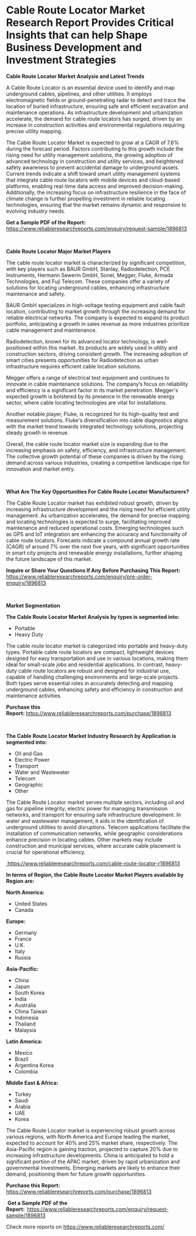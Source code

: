 <p><h1>Cable Route Locator Market Research Report Provides Critical Insights that can help Shape Business Development and Investment Strategies</h1></p><p><strong>Cable Route Locator Market Analysis and Latest Trends</strong></p>
<p><p>A Cable Route Locator is an essential device used to identify and map underground cables, pipelines, and other utilities. It employs electromagnetic fields or ground-penetrating radar to detect and trace the location of buried infrastructure, ensuring safe and efficient excavation and maintenance operations. As infrastructure development and urbanization accelerate, the demand for cable route locators has surged, driven by an increase in construction activities and environmental regulations requiring precise utility mapping.</p><p>The Cable Route Locator Market is expected to grow at a CAGR of 7.6% during the forecast period. Factors contributing to this growth include the rising need for utility management solutions, the growing adoption of advanced technology in construction and utility services, and heightened safety awareness to prevent accidental damage to underground assets. Current trends indicate a shift toward smart utility management systems that integrate cable route locators with mobile devices and cloud-based platforms, enabling real-time data access and improved decision-making. Additionally, the increasing focus on infrastructure resilience in the face of climate change is further propelling investment in reliable locating technologies, ensuring that the market remains dynamic and responsive to evolving industry needs.</p></p>
<p><strong>Get a Sample PDF of the Report:&nbsp;</strong> <a href="https://www.reliableresearchreports.com/enquiry/request-sample/1896813?utm_campaign=2199&utm_medium=2&utm_source=Github&utm_content=ia&utm_term=22022025&utm_id=cable-route-locator">https://www.reliableresearchreports.com/enquiry/request-sample/1896813</a></p>
<p>&nbsp;</p>
<p><strong>Cable Route Locator Major Market Players</strong></p>
<p><p>The cable route locator market is characterized by significant competition, with key players such as BAUR GmbH, Stanlay, Radiodetection, PCE Instruments, Hermann Sewerin GmbH, Sonel, Megger, Fluke, Armada Technologies, and Fuji Telecom. These companies offer a variety of solutions for locating underground cables, enhancing infrastructure maintenance and safety.</p><p>BAUR GmbH specializes in high-voltage testing equipment and cable fault location, contributing to market growth through the increasing demand for reliable electrical networks. The company is expected to expand its product portfolio, anticipating a growth in sales revenue as more industries prioritize cable management and maintenance.</p><p>Radiodetection, known for its advanced locator technology, is well-positioned within this market. Its products are widely used in utility and construction sectors, driving consistent growth. The increasing adoption of smart cities presents opportunities for Radiodetection as urban infrastructure requires efficient cable location solutions.</p><p>Megger offers a range of electrical test equipment and continues to innovate in cable maintenance solutions. The company’s focus on reliability and efficiency is a significant factor in its market penetration. Megger's expected growth is bolstered by its presence in the renewable energy sector, where cable locating technologies are vital for installations.</p><p>Another notable player, Fluke, is recognized for its high-quality test and measurement solutions. Fluke's diversification into cable diagnostics aligns with the market trend towards integrated technology solutions, projecting steady growth in revenue. </p><p>Overall, the cable route locator market size is expanding due to the increasing emphasis on safety, efficiency, and infrastructure management. The collective growth potential of these companies is driven by the rising demand across various industries, creating a competitive landscape ripe for innovation and market entry.</p></p>
<p>&nbsp;</p>
<p><strong>What Are The Key Opportunities For Cable Route Locator Manufacturers?</strong></p>
<p><p>The Cable Route Locator market has exhibited robust growth, driven by increasing infrastructure development and the rising need for efficient utility management. As urbanization accelerates, the demand for precise mapping and locating technologies is expected to surge, facilitating improved maintenance and reduced operational costs. Emerging technologies such as GPS and IoT integration are enhancing the accuracy and functionality of cable route locators. Forecasts indicate a compound annual growth rate (CAGR) of around 7% over the next five years, with significant opportunities in smart city projects and renewable energy installations, further shaping the future landscape of this market.</p></p>
<p><strong>Inquire or Share Your Questions If Any Before Purchasing This Report:</strong> <a href="https://www.reliableresearchreports.com/enquiry/pre-order-enquiry/1896813?utm_campaign=2199&utm_medium=2&utm_source=Github&utm_content=ia&utm_term=22022025&utm_id=cable-route-locator">https://www.reliableresearchreports.com/enquiry/pre-order-enquiry/1896813</a></p>
<p>&nbsp;</p>
<p><strong>Market Segmentation</strong></p>
<p><strong>The Cable Route Locator Market Analysis by types is segmented into:</strong></p>
<p><ul><li>Portable</li><li>Heavy Duty</li></ul></p>
<p><p>The cable route locator market is categorized into portable and heavy-duty types. Portable cable route locators are compact, lightweight devices designed for easy transportation and use in various locations, making them ideal for small-scale jobs and residential applications. In contrast, heavy-duty cable route locators are robust and designed for industrial use, capable of handling challenging environments and large-scale projects. Both types serve essential roles in accurately detecting and mapping underground cables, enhancing safety and efficiency in construction and maintenance activities.</p></p>
<p><strong>Purchase this Report:&nbsp;</strong><a href="https://www.reliableresearchreports.com/purchase/1896813?utm_campaign=2199&utm_medium=2&utm_source=Github&utm_content=ia&utm_term=22022025&utm_id=cable-route-locator">https://www.reliableresearchreports.com/purchase/1896813</a></p>
<p>&nbsp;</p>
<p><strong>The Cable Route Locator Market Industry Research by Application is segmented into:</strong></p>
<p><ul><li>Oil and Gas</li><li>Electric Power</li><li>Transport</li><li>Water and Wastewater</li><li>Telecom</li><li>Geographic</li><li>Other</li></ul></p>
<p><p>The Cable Route Locator market serves multiple sectors, including oil and gas for pipeline integrity, electric power for managing transmission networks, and transport for ensuring safe infrastructure development. In water and wastewater management, it aids in the identification of underground utilities to avoid disruptions. Telecom applications facilitate the installation of communication networks, while geographic considerations enhance precision in locating cables. Other markets may include construction and municipal services, where accurate cable placement is crucial for operational efficiency.</p></p>
<p><a href="https://www.reliableresearchreports.com/cable-route-locator-r1896813?utm_campaign=2199&utm_medium=2&utm_source=Github&utm_content=ia&utm_term=22022025&utm_id=cable-route-locator">&nbsp;https://www.reliableresearchreports.com/cable-route-locator-r1896813</a></p>
<p><strong>In terms of Region, the Cable Route Locator Market Players available by Region are:</strong></p>
<p>
    <p> <strong> North America: </strong>
        <ul>
            <li>United States</li>
            <li>Canada</li>
        </ul>
        </p> 
    <p> <strong> Europe: </strong>
        <ul>
            <li>Germany</li>
            <li>France</li>
            <li>U.K.</li>
            <li>Italy</li>
            <li>Russia</li>
        </ul>
        </p> 
    <p> <strong> Asia-Pacific: </strong>
        <ul>
            <li>China</li>
            <li>Japan</li>
            <li>South Korea</li>
            <li>India</li>
            <li>Australia</li>
            <li>China Taiwan</li>
            <li>Indonesia</li>
            <li>Thailand</li>
            <li>Malaysia</li>
        </ul>
        </p> 
    <p> <strong> Latin America: </strong>
        <ul>
            <li>Mexico</li>
            <li>Brazil</li>
            <li>Argentina Korea</li>
            <li>Colombia</li>
        </ul>
        </p> 
    <p> <strong> Middle East & Africa: </strong>
        <ul>
            <li>Turkey</li>
            <li>Saudi</li>
            <li>Arabia</li>
            <li>UAE</li>
            <li>Korea</li>
        </ul>
    </p>
    </p>
<p><p>The Cable Route Locator market is experiencing robust growth across various regions, with North America and Europe leading the market, expected to account for 40% and 25% market share, respectively. The Asia-Pacific region is gaining traction, projected to capture 20% due to increasing infrastructure developments. China is anticipated to hold a significant portion of the APAC market, driven by rapid urbanization and governmental investments. Emerging markets are likely to enhance their demand, positioning them for future growth opportunities.</p></p>
<p><strong>Purchase this Report: </strong><a href="https://www.reliableresearchreports.com/purchase/1896813?utm_campaign=2199&utm_medium=2&utm_source=Github&utm_content=ia&utm_term=22022025&utm_id=cable-route-locator">https://www.reliableresearchreports.com/purchase/1896813</a></p>
<p>&nbsp;<strong>Get a Sample PDF of the Report:&nbsp;&nbsp;</strong><a href="https://www.reliableresearchreports.com/enquiry/request-sample/1896813?utm_campaign=2199&utm_medium=2&utm_source=Github&utm_content=ia&utm_term=22022025&utm_id=cable-route-locator">https://www.reliableresearchreports.com/enquiry/request-sample/1896813</a></p>
<p><strong></strong></p>
<p>Check more reports on <a href="https://www.reliableresearchreports.com/?utm_campaign=2199&utm_medium=2&utm_source=Github&utm_content=ia&utm_term=22022025&utm_id=cable-route-locator">https://www.reliableresearchreports.com/</a></p>